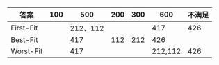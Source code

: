 |答案        |100    |500    |200    |300    |600    |不满足 |
|---        |---    |---    |---    |   --- |---    |-----  |
|First-Fit  |       |212、112    |       |       |417    |426|
|Best-Fit   |       |417 |112 |212     |426 |       |
|Worst-Fit||417|||212,112|426|